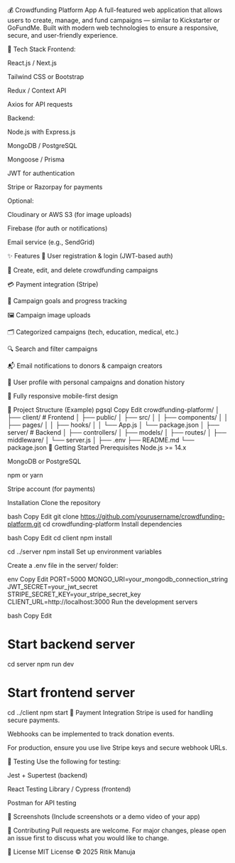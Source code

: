 💰 Crowdfunding Platform App
A full-featured web application that allows users to create, manage, and fund campaigns — similar to Kickstarter or GoFundMe. Built with modern web technologies to ensure a responsive, secure, and user-friendly experience.

🔧 Tech Stack
Frontend:

React.js / Next.js

Tailwind CSS or Bootstrap

Redux / Context API

Axios for API requests

Backend:

Node.js with Express.js

MongoDB / PostgreSQL

Mongoose / Prisma

JWT for authentication

Stripe or Razorpay for payments

Optional:

Cloudinary or AWS S3 (for image uploads)

Firebase (for auth or notifications)

Email service (e.g., SendGrid)

✨ Features
🧾 User registration & login (JWT-based auth)

📢 Create, edit, and delete crowdfunding campaigns

💳 Payment integration (Stripe)

🎯 Campaign goals and progress tracking

🖼️ Campaign image uploads

🗂️ Categorized campaigns (tech, education, medical, etc.)

🔍 Search and filter campaigns

📬 Email notifications to donors & campaign creators

🧑 User profile with personal campaigns and donation history

📱 Fully responsive mobile-first design

📁 Project Structure (Example)
pgsql
Copy
Edit
crowdfunding-platform/
│
├── client/                   # Frontend
│   ├── public/
│   ├── src/
│   │   ├── components/
│   │   ├── pages/
│   │   ├── hooks/
│   │   └── App.js
│   └── package.json
│
├── server/                   # Backend
│   ├── controllers/
│   ├── models/
│   ├── routes/
│   ├── middleware/
│   └── server.js
│
├── .env
├── README.md
└── package.json
🚀 Getting Started
Prerequisites
Node.js >= 14.x

MongoDB or PostgreSQL

npm or yarn

Stripe account (for payments)

Installation
Clone the repository

bash
Copy
Edit
git clone https://github.com/yourusername/crowdfunding-platform.git
cd crowdfunding-platform
Install dependencies

bash
Copy
Edit
cd client
npm install

cd ../server
npm install
Set up environment variables

Create a .env file in the server/ folder:

env
Copy
Edit
PORT=5000
MONGO_URI=your_mongodb_connection_string
JWT_SECRET=your_jwt_secret
STRIPE_SECRET_KEY=your_stripe_secret_key
CLIENT_URL=http://localhost:3000
Run the development servers

bash
Copy
Edit
# Start backend server
cd server
npm run dev

# Start frontend server
cd ../client
npm start
💸 Payment Integration
Stripe is used for handling secure payments.

Webhooks can be implemented to track donation events.

For production, ensure you use live Stripe keys and secure webhook URLs.

🧪 Testing
Use the following for testing:

Jest + Supertest (backend)

React Testing Library / Cypress (frontend)

Postman for API testing

📸 Screenshots
(Include screenshots or a demo video of your app)

🙌 Contributing
Pull requests are welcome. For major changes, please open an issue first to discuss what you would like to change.

📄 License
MIT License © 2025 Ritik Manuja
